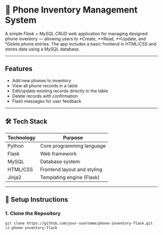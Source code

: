 # 📱 Phone Inventory Management System

A simple *Flask + MySQL CRUD* web application for managing designed phone inventory — allowing users to *Create, **Read, **Update, and **Delete* phone entries. The app includes a basic frontend in HTML/CSS and stores data using a MySQL database.

---

##  Features

-  Add new phones to inventory
-  View all phone records in a table
-  Edit/update existing records directly in the table
-  Delete records with confirmation
-  Flash messages for user feedback

---

## 🛠 Tech Stack

| Technology     | Purpose                    |
|----------------|----------------------------|
| Python         | Core programming language  |
| Flask          | Web framework              |
| MySQL          | Database system            |
| HTML/CSS       | Frontend layout and styling |
| Jinja2         | Templating engine (Flask)  |

---

## 💾 Setup Instructions

### 1. Clone the Repository
```bash
git clone https://github.com/your-username/phone-inventory-flask.git
cd phone-inventory-flask